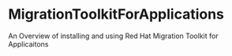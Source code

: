 # MigrationToolkitForApplications
An Overview of installing and using Red Hat Migration Toolkit for Applicaitons
